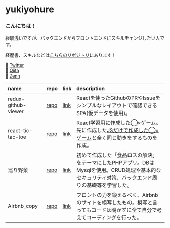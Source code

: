 # yukiyohure
### こんにちは！  
経験浅いですが、バックエンドからフロントエンドにスキルチェンジしたい人です。

経歴書、スキルなどは[こちらのリポジトリ](https://github.com/yukiyohure/resume)にあります！

:egg:  [Twitter](https://twitter.com/yukiyohure0923)  
🌱  [Qiita](https://qiita.com/yukiyohure0923)  
🦋 [Zenn](https://zenn.dev/yukiyohure)  

|name|repo|link|description|
|:--|:--|:--|:--|
|redux-github-viewer|[repo](https://github.com/yukiyohure/redux-github-viewer)|[link](https://yukiyohure.github.io/redux-github-viewer/)|Reactを使ったGithubのPRやIssueをシンプルなレイアウトで確認できるSPA(仮データを使用)。|
|react-tic-tac-toe|[repo](https://github.com/yukiyohure/react-tic-tac-toe)|[link](https://yukiyohure.github.io/react-tic-tac-toe/)|React学習用に作成した◯×ゲーム。先に作成した[JSだけで作成した◯×ゲーム](https://github.com/yukiyohure/ws-0300-js-tic-tac-toe)と全く同じ動きをするものを作成。|
|巡り野菜|[repo](https://github.com/yukiyohure/meguriyasai)|[link](https://heroku-meguriyasai.herokuapp.com/)|初めて作成した「食品ロスの解決」をテーマにしたPHPアプリ。DBはMysqlを使用。CRUD処理や基本的なセキュリティ対策、バックエンド周りの基礎等を学習した。|
|Airbnb_copy|[repo](https://github.com/yukiyohure/Airbnb_copy)|[link](https://yukiyohure.github.io/Airbnb_copy/)|フロントの力を鍛えるべく、Airbnbのサイトを模写したもの。模写と言ってもコードは覗かずに全て自分で考えてコーディングを行った。|
